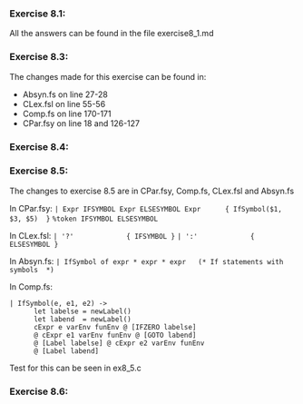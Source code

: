 ### Exercise 8.1:
All the answers can be found in the file exercise8_1.md

### Exercise 8.3:
The changes made for this exercise can be found in: 
- Absyn.fs on line 27-28
- CLex.fsl on line 55-56
- Comp.fs on line 170-171
- CPar.fsy on line 18 and 126-127

### Exercise 8.4:

### Exercise 8.5:
The changes to exercise 8.5 are in CPar.fsy, Comp.fs, CLex.fsl and Absyn.fs

In CPar.fsy:
```| Expr IFSYMBOL Expr ELSESYMBOL Expr      { IfSymbol($1, $3, $5)  }```
```%token IFSYMBOL ELSESYMBOL```

In CLex.fsl:
```| '?'             { IFSYMBOL }```
```| ':'             { ELSESYMBOL }```

In Absyn.fs:
```| IfSymbol of expr * expr * expr   (* If statements with symbols  *)```

In Comp.fs:
```
| IfSymbol(e, e1, e2) -> 
      let labelse = newLabel()
      let labend  = newLabel()
      cExpr e varEnv funEnv @ [IFZERO labelse] 
      @ cExpr e1 varEnv funEnv @ [GOTO labend]
      @ [Label labelse] @ cExpr e2 varEnv funEnv
      @ [Label labend]
```



Test for this can be seen in ex8_5.c

### Exercise 8.6:
